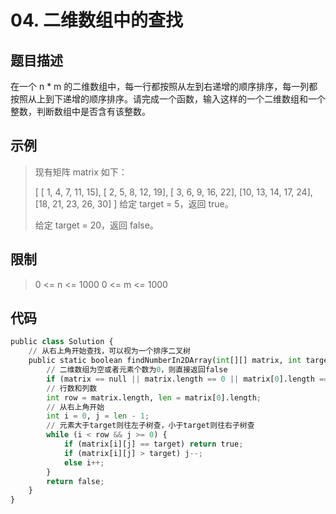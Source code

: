 # 04. 二维数组中的查找

## 题目描述

在一个 n * m 的二维数组中，每一行都按照从左到右递增的顺序排序，每一列都按照从上到下递增的顺序排序。请完成一个函数，输入这样的一个二维数组和一个整数，判断数组中是否含有该整数。

## 示例

> 现有矩阵 matrix 如下：
>
> [
>   [ 1,  4,  7, 11, 15],
>   [ 2,  5,  8, 12, 19],
>   [ 3,  6,  9, 16, 22],
>   [10, 13, 14, 17, 24],
>   [18, 21, 23, 26, 30]
> ]
> 给定 target = 5，返回 true。
>
> 给定 target = 20，返回 false。

## 限制

> 0 <= n <= 1000
> 0 <= m <= 1000

## 代码

```python
public class Solution {
  	// 从右上角开始查找，可以视为一个排序二叉树
    public static boolean findNumberIn2DArray(int[][] matrix, int target) {
      	// 二维数组为空或者元素个数为0，则直接返回false
        if (matrix == null || matrix.length == 0 || matrix[0].length == 0) return false;
      	// 行数和列数
        int row = matrix.length, len = matrix[0].length;
      	// 从右上角开始
        int i = 0, j = len - 1;
      	// 元素大于target则往左子树查，小于target则往右子树查
        while (i < row && j >= 0) {
            if (matrix[i][j] == target) return true;
            if (matrix[i][j] > target) j--;
            else i++;
        }
        return false;
    }
}
```